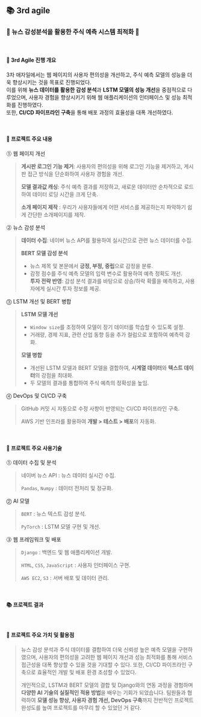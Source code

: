 ## 📚 3rd agile
### 📑 뉴스 감성분석을 활용한 주식 예측 시스템 최적화 📑
<br>  

#### 📌 3rd Agile 진행 개요  

3차 애자일에서는 웹 페이지의 사용자 편의성을 개선하고, 주식 예측 모델의 성능을 더욱 향상시키는 것을 목표로 진행되었다.  
이를 위해 **뉴스 데이터를 활용한 감성 분석**과 **LSTM 모델의 성능 개선**을 중점적으로 다루었으며, 사용자 경험을 향상시키기 위해 웹 애플리케이션의 인터페이스 및 성능 최적화를 진행하였다.  
또한, **CI/CD 파이프라인 구축**을 통해 배포 과정의 효율성을 대폭 개선하였다.  

<br>  

#### 📌 프로젝트 주요 내용  

⓵ 웹 페이지 개선  
> **게시판 로그인 기능 제거**: 사용자의 편의성을 위해 로그인 기능을 제거하고, 게시판 접근 방식을 단순화하여 사용자 경험을 개선.
>  
> **모델 결과값 캐싱**: 주식 예측 결과를 저장하고, 새로운 데이터만 순차적으로 로드하여 데이터 로딩 시간을 크게 단축.
>  
> **소개 페이지 제작** : 우리가 사용자들에게 어떤 서비스를 제공하는지 파악하기 쉽게 간단한 소개페이지를 제작.

⓶ 뉴스 감성 분석  
> **데이터 수집**: 네이버 뉴스 API를 활용하여 실시간으로 관련 뉴스 데이터를 수집.
> 
> **BERT 모델 감성 분석**
>  - 뉴스 제목 및 본문에서 **긍정, 부정, 중립**으로 감정을 분류.  
>  - 감정 점수를 주식 예측 모델의 입력 변수로 활용하여 예측 정확도 개선.  
> **투자 전략 반영**: 감성 분석 결과를 바탕으로 상승/하락 확률을 예측하고, 사용자에게 실시간 투자 정보를 제공.  

⓷ LSTM 개선 및 BERT 병합  
> **LSTM 모델 개선** 
>  - `Window size`를 조정하여 모델이 장기 데이터를 학습할 수 있도록 설정.  
>  - 거래량, 경제 지표, 관련 산업 동향 등을 추가 컬럼으로 포함하여 예측력 강화.
>     
> **모델 병합** 
>  - 개선된 LSTM 모델과 BERT 모델을 결합하여, **시계열 데이터**와 **텍스트 데이터**의 강점을 최대화.  
>  - 두 모델의 결과를 통합하여 주식 예측의 정확성을 높임.  

⓸ DevOps 및 CI/CD 구축  
> GitHub 커밋 시 자동으로 수정 사항이 반영되는 CI/CD 파이프라인 구축.
>   
> AWS 기반 인프라를 활용하여 **개발 > 테스트 > 배포**의 자동화.  

<br>  

#### 📍 프로젝트 주요 사용기술  
⓵ 데이터 수집 및 분석  
> 네이버 뉴스 API : 뉴스 데이터 실시간 수집.
> 
> `Pandas`, `Numpy` : 데이터 전처리 및 정규화.  

⓶ AI 모델  
> `BERT` : 뉴스 텍스트 감성 분석.
>  
> `PyTorch` : LSTM 모델 구현 및 개선.  

⓷ 웹 프레임워크 및 배포  
> `Django` : 백엔드 및 웹 애플리케이션 개발.
> 
> `HTML`, `CSS`, `JavaScript` : 사용자 인터페이스 구현.
> 
> `AWS EC2`, `S3` : 서버 배포 및 데이터 관리.  

<br>  

#### 📚 프로젝트 결과  

<br>  

#### 🎯 프로젝트 주요 가치 및 활용점  
> 뉴스 감성 분석과 주식 데이터를 결합하여 더욱 신뢰성 높은 예측 모델을 구현하였으며, 사용자의 편의성을 고려한 웹 페이지 개선과 성능 최적화를 통해 서비스 접근성을 대폭 향상할 수 있을 것을 기대할 수 있다. 또한, CI/CD 파이프라인 구축으로 효율적인 개발 및 배포 환경 조성할 수 있었다.  
>
> 개인적으로, LSTM과 BERT 모델의 결합 및 Django와의 연동 과정을 경험하며 **다양한 AI 기술의 실질적인 적용 방법**을 배우는 기회가 되었습니다.  팀원들과 협력하여 **모델 성능 향상, 사용자 경험 개선, DevOps 구축**까지 전반적인 프로젝트 완성도를 높여 프로젝트를 마무리 할 수 있었던 거 같다.  

